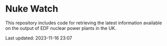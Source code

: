 # Nuke Watch

This repository includes code for retrieving the latest information available on the output of EDF nuclear power plants in the UK.

Last updated: 2023-11-16 23:07